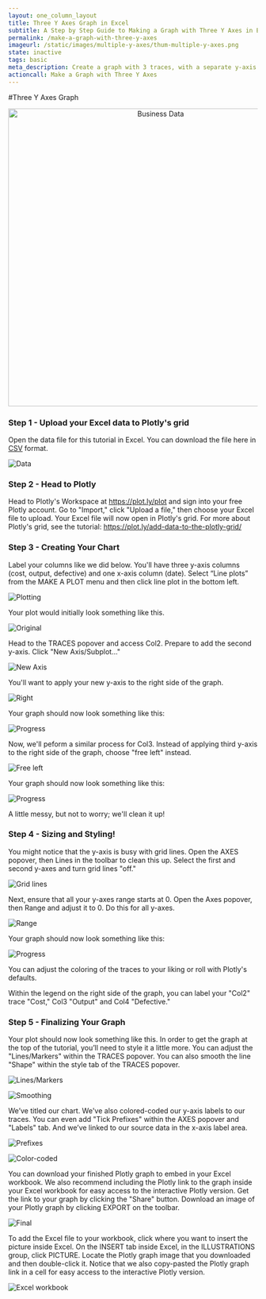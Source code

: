 ```yaml
---
layout: one_column_layout
title: Three Y Axes Graph in Excel
subtitle: A Step by Step Guide to Making a Graph with Three Y Axes in Excel
permalink: /make-a-graph-with-three-y-axes
imageurl: /static/images/multiple-y-axes/thum-multiple-y-axes.png
state: inactive
tags: basic
meta_description: Create a graph with 3 traces, with a separate y-axis for each trace in Excel. Follow our step-by-step tutorial to make a three axes graph for free and online with Plotly.
actioncall: Make a Graph with Three Y Axes
---
```


#Three Y Axes Graph

<div>
    <a href="https://plot.ly/~Dreamshot/6499/" target="_blank" title="Business Data" style="display: block; 
    text-align: center;"><img src="https://plot.ly/~Dreamshot/6499.png" alt="Business Data" style="max-width: 100%;width: 
    600px;"  width="600" onerror="this.onerror=null;this.src='https://plot.ly/404.png';" /></a>
    <script data-plotly="Dreamshot:6499" src="https://plot.ly/embed.js" async></script>
</div>

### Step 1 - Upload your Excel data to Plotly's grid

Open the data file for this tutorial in Excel. You can download the file here in <a href="https://raw.githubusercontent.com/plotly/datasets/master/cost_output_defective.zip">CSV</a>
format.

![Data](http://i.imgur.com/o0r1tGj.png)

### Step 2 - Head to Plotly
      
Head to Plotly's Workspace at <a class="link--impt" href="/plot">https://plot.ly/plot</a> and sign into your free 
Plotly account. Go to "Import," click "Upload a file," then choose your Excel file to upload. Your Excel file will 
now open in Plotly's grid. For more about Plotly's grid, see the tutorial: <a class="link--impt" 
href="/add-data-to-the-plotly-grid/">https://plot.ly/add-data-to-the-plotly-grid/</a>

### Step 3 - Creating Your Chart

Label your columns like we did below. You'll have three y-axis columns (cost, output, defective) and one x-axis 
column (date). Select “Line plots” from the MAKE A PLOT menu and then click line plot in the 
bottom left.

![Plotting](http://i.imgur.com/pX7MAS1.png)

Your plot would initially look something like this.

![Original](http://i.imgur.com/fgyLUku.png)

Head to the TRACES popover and access Col2. Prepare to add the second y-axis. Click "New Axis/Subplot..."

![New Axis](http://i.imgur.com/0wG9oM6.png)

You'll want to apply your new y-axis to the right side of the graph.

![Right](http://i.imgur.com/QcRkOf0.png)

Your graph should now look something like this:

![Progress](http://i.imgur.com/IYQcLUA.png)

Now, we'll peform a similar process for Col3. Instead of applying third y-axis to the right side of the graph,
choose "free left" instead. 

![Free left](http://i.imgur.com/q1BRAeF.png)

Your graph should now look something like this:

![Progress](http://i.imgur.com/p19DIG2.png)

A little messy, but not to worry; we'll clean it up!

### Step 4 - Sizing and Styling!

You might notice that the y-axis is busy with grid lines. Open the AXES popover, then Lines in the toolbar to clean 
this up. Select the first and second y-axes and turn grid lines "off."

![Grid lines](http://i.imgur.com/4BV5Pfr.png)

Next, ensure that all your y-axes range starts at 0. Open the Axes popover, then Range and adjust it to 0. Do this
for all y-axes.

![Range](http://i.imgur.com/QG1T8hA.png)

Your graph should now look something like this:

![Progress](http://i.imgur.com/Y4f1J7K.png)

You can adjust the coloring of the traces to your liking or roll with Plotly's defaults. 

Within the legend on the right side of the graph, you can label your "Col2" trace "Cost," Col3 "Output" and Col4 "Defective."

### Step 5 - Finalizing Your Graph

Your plot should now look something like this. In order to get the graph at the top of the tutorial, you’ll need to style it a little more. You can adjust the "Lines/Markers" within the TRACES popover. You can also smooth the line "Shape" within the style tab of the TRACES popover. 

![Lines/Markers](http://i.imgur.com/2REaJST.png)

![Smoothing](http://i.imgur.com/qKPmIem.png)

We’ve titled our chart. We've also colored-coded our y-axis labels to our traces. You can even add "Tick Prefixes" within the AXES popover and "Labels" tab. And we’ve linked to our source data in the x-axis label area.

![Prefixes](http://i.imgur.com/CGk1bET.png)

![Color-coded](http://i.imgur.com/RQg9LOs.png)

You can download your finished Plotly graph to embed in your Excel workbook. We also recommend including the Plotly link to the graph inside your Excel workbook for easy access to the interactive Plotly version. Get the link to your graph by clicking the "Share" button. Download an image of your Plotly graph by clicking EXPORT on the toolbar.

![Final](http://i.imgur.com/dKVgLT0.png)

To add the Excel file to your workbook, click where you want to insert the picture inside Excel. On the INSERT tab inside Excel, in the ILLUSTRATIONS group, click PICTURE. Locate the Plotly graph image that you downloaded and then double-click it. Notice that we also copy-pasted the Plotly graph link in a cell for easy access to the interactive Plotly version.

![Excel workbook](http://i.imgur.com/tKH6oDg.png)
